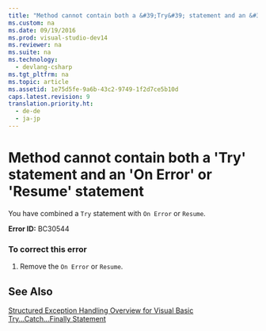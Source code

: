 ```yaml
---
title: "Method cannot contain both a &#39;Try&#39; statement and an &#39;On Error&#39; or &#39;Resume&#39; statement"
ms.custom: na
ms.date: 09/19/2016
ms.prod: visual-studio-dev14
ms.reviewer: na
ms.suite: na
ms.technology: 
  - devlang-csharp
ms.tgt_pltfrm: na
ms.topic: article
ms.assetid: 1e75d5fe-9a6b-43c2-9749-1f2d7ce5b10d
caps.latest.revision: 9
translation.priority.ht: 
  - de-de
  - ja-jp
---
```

# Method cannot contain both a &#39;Try&#39; statement and an &#39;On Error&#39; or &#39;Resume&#39; statement
You have combined a `Try` statement with `On Error` or `Resume`.  
  
 **Error ID:** BC30544  
  
### To correct this error  
  
1.  Remove the `On Error` or `Resume`.  
  
## See Also  
 [Structured Exception Handling Overview for Visual Basic](assetId:///bb81af80-a735-4873-9711-6151a48e418a)   
 [Try...Catch...Finally Statement](../vs140/Try...Catch...Finally-Statement--Visual-Basic-.md)